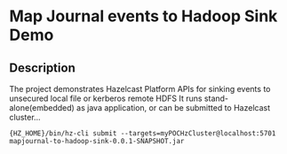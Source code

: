 # Map Journal events to Hadoop Sink Demo
## Description

The project demonstrates Hazelcast Platform APIs for sinking events to unsecured local file or kerberos remote HDFS It runs stand-alone(embedded) as java application, or can be submitted to Hazelcast cluster...
	
```
{HZ_HOME}/bin/hz-cli submit --targets=myPOCHzCluster@localhost:5701 mapjournal-to-hadoop-sink-0.0.1-SNAPSHOT.jar
```